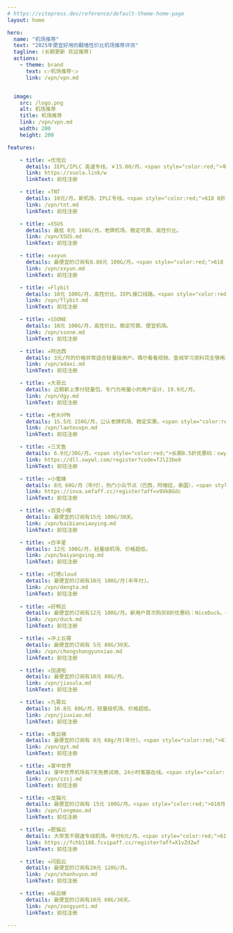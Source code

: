 ```yaml
---
# https://vitepress.dev/reference/default-theme-home-page
layout: home

hero:
  name: "机场推荐"
  text: "2025年便宜好用的翻墙性价比机场推荐评测"
  tagline: (长期更新 欢迎推荐)
  actions:
    - theme: brand
      text: 👉机场推荐👈
      link: /vpn/vpn.md


  image:
    src: /logo.png
    alt: 机场推荐
    title: 机场推荐
    link: /vpn/vpn.md
    width: 200
    height: 200

features:

    - title: ✈️优信云
      details: IEPL/IPLC 高速专线，￥15.00/月。<span style="color:red;">年付7折优惠码：618</span>
      link: https://suola.link/w
      linkText: 前往注册

    - title: ✈️TNT
      details: 10元/月。新机场、IPLC专线。<span style="color:red;">618 8折优惠码：Crazy618。</span>
      link: /vpn/tnt.md
      linkText: 前往注册

    - title: ✈️XSUS
      details: 最低 8元 168G/月。老牌机场、稳定可靠、高性价比。
      link: /vpn/XSUS.md
      linkText: 前往注册

    - title: ✈️xxyun
      details: 最便宜的订阅有8.88元 100G/月。<span style="color:red;">618 85折优惠码：xxyun618</span>
      link: /vpn/xxyun.md
      linkText: 前往注册

    - title: ✈️Flybit
      details: 10元 100G/月，高性价比、IEPL接口线路。<span style="color:red;">9折优惠码：flybit。</span>
      link: /vpn/flybit.md
      linkText: 前往注册

    - title: ✈️SSONE
      details: 10元 100G/月，高性价比、稳定可靠、便宜机场。
      link: /vpn/ssone.md
      linkText: 前往注册

    - title: ✈️阿达西
      details: 3元/月的价格非常适合轻量级用户。偶尔看看视频、查阅学习资料完全够用。
      link: /vpn/adaxi.md
      linkText: 前往注册

    - title: ✈️大哥云
      details: 近期新上季付轻量包，专门为用量小的用户设计，19.9元/月。
      link: /vpn/dgy.md
      linkText: 前往注册

    - title: ✈️老头VPN
      details: 15.5元 150G/月，公认老牌机场、稳定实惠。<span style="color:red;">618随机优惠码：618。</span>
      link: /vpn/laotouvpn.md
      linkText: 前往注册

    - title: ✈️三文鱼
      details: 6.9元/30G/月。<span style="color:red;">长期8.5折优惠码：swywl85。</span>
      link: https://dll.swywl.com/register?code=fJl23be8
      linkText: 前往注册

    - title: ✈️小蜜蜂
      details: 8元 60G/月（年付），热门小众节点（巴西，阿根廷，泰国），<span style="color:red;">限时月付7折优惠码：xmfxmf7。</span>
      link: https://inva.xmfaff.cc/register?aff=v9VkBGdc
      linkText: 前往注册  

    - title: ✈️百变小樱
      details: 最便宜的订阅有15元 100G/30天。
      link: /vpn/baibianxiaoying.md
      linkText: 前往注册

    - title: ✈️白羊星
      details: 12元 100G/月，轻量级机场、价格超低。
      link: /vpn/baiyangxing.md
      linkText: 前往注册

    - title: ✈️灯塔cloud
      details: 最便宜的订阅有10元 100G/月(半年付)。
      link: /vpn/dengta.md
      linkText: 前往注册
    
    - title: ✈️好鸭云
      details: 最便宜的订阅有12元 100G/月。新用户首次购买8折优惠码：NiceDuck。<span style="color:red;">端午75折优惠码：duck-75。</span>
      link: /vpn/duck.md
      linkText: 前往注册

    - title: ✈️冲上云霄
      details: 最便宜的订阅有 5元 80G/30天。
      link: /vpn/chongshangyunxiao.md
      linkText: 前往注册

    - title: ✈️加速啦
      details: 最便宜的订阅有10元 80G/月。
      link: /vpn/jiasula.md
      linkText: 前往注册

    - title: ✈️九霄云
      details: 16.8元 80G/月，轻量级机场、价格超低。
      link: /vpn/jiuxiao.md
      linkText: 前往注册

    - title: ✈️青云梯
      details: 最便宜的订阅有 8元 60g/月(年付)。<span style="color:red;">618 85折优惠码：wuyi85。</span>
      link: /vpn/qyt.md
      linkText: 前往注册

    - title: ✈️掌中世界
      details: 掌中世界机场有7天免费试用、24小时客服在线。<span style="color:red;">618 9折优惠码：zzsj9。</span>
      link: /vpn/zzsj.md
      linkText: 前往注册

    - title: ✈️龙猫元
      details: 最便宜的订阅有 15元 100G/月。<span style="color:red;">618月付85折优惠码：spring85。</span>
      link: /vpn/longmao.md
      linkText: 前往注册

    - title: ✈️肥猫云
      details: 大带宽不限速专线机场。年付6元/月。<span style="color:red;">618 8折优惠码：happy618。</span>
      link: https://fchb1188.fcvipaff.cc/register?aff=X1vZd2wf
      linkText: 前往注册

    - title: ✈️闪狐云
      details: 最便宜的订阅有20元 120G/月。
      link: /vpn/shanhuyun.md
      linkText: 前往注册

    - title: ✈️纵云梯
      details: 最便宜的订阅有10元 60G/30天。
      link: /vpn/zongyunti.md
      linkText: 前往注册

---
```


<script setup>
import MFriends from './home/MFriends.vue'
</script>

<ClientOnly>
  <MFriends/>
</ClientOnly> 
